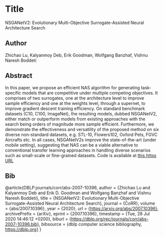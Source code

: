 # Title 
NSGANetV2: Evolutionary Multi-Objective Surrogate-Assisted Neural Architecture Search
## Author 
Zhichao Lu, Kalyanmoy Deb, Erik Goodman, Wolfgang Banzhaf, Vishnu Naresh Boddeti
## Abstract 
In this paper, we propose an efficient NAS algorithm for generating task-specific models that are competitive under multiple competing objectives. It comprises of two surrogates, one at the architecture level to improve sample efficiency and one at the weights level, through a supernet, to improve gradient descent training efficiency. On standard benchmark datasets (C10, C100, ImageNet), the resulting models, dubbed NSGANetV2, either match or outperform models from existing approaches with the search being orders of magnitude more sample efficient. Furthermore, we demonstrate the effectiveness and versatility of the proposed method on six diverse non-standard datasets, e.g. STL-10, Flowers102, Oxford Pets, FGVC Aircrafts etc. In all cases, NSGANetV2s improve the state-of-the-art (under mobile setting), suggesting that NAS can be a viable alternative to conventional transfer learning approaches in handling diverse scenarios such as small-scale or fine-grained datasets. Code is available at [this https URL](https://github.com/mikelzc1990/nsganetv2)
## Bib
@article{DBLP:journals/corr/abs-2007-10396,
  author    = {Zhichao Lu and
               Kalyanmoy Deb and
               Erik D. Goodman and
               Wolfgang Banzhaf and
               Vishnu Naresh Boddeti},
  title     = {NSGANetV2: Evolutionary Multi-Objective Surrogate-Assisted Neural
               Architecture Search},
  journal   = {CoRR},
  volume    = {abs/2007.10396},
  year      = {2020},
  url       = {https://arxiv.org/abs/2007.10396},
  archivePrefix = {arXiv},
  eprint    = {2007.10396},
  timestamp = {Tue, 28 Jul 2020 14:46:12 +0200},
  biburl    = {https://dblp.org/rec/journals/corr/abs-2007-10396.bib},
  bibsource = {dblp computer science bibliography, https://dblp.org}
}
